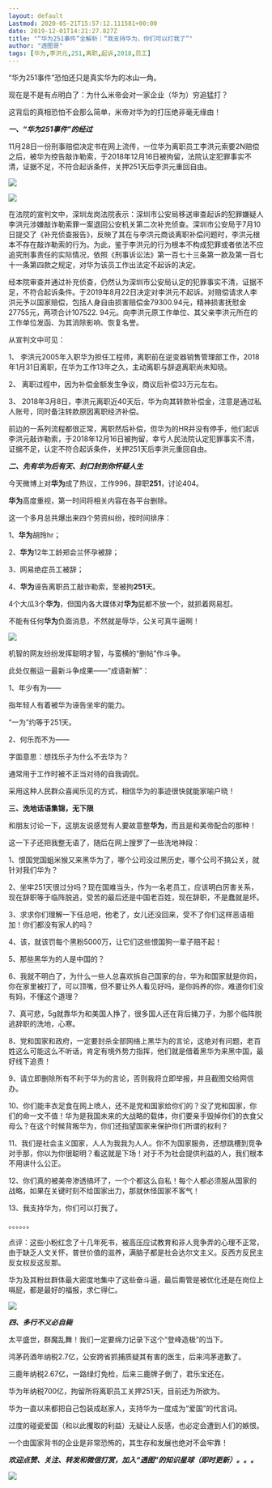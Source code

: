 ```yaml
---
layout: default
Lastmod: 2020-05-21T15:57:12.111581+00:00
date: 2019-12-01T14:21:27.827Z
title: "“华为251事件”全解析｜“我支持华为，你们可以打我了”"
author: "透图哥"
tags: [华为,李洪元,251,离职,起诉,2018,员工]
---
```


“华为251事件”恐怕还只是真实华为的冰山一角。

现在是不是有点明白了：为什么米帝会对一家企业（华为）穷追猛打？

这背后的真相恐怕不会那么简单，米帝对华为的打压绝非毫无缘由！

**_一、“华为251事件”的经过_**

11月28日一份刑事赔偿决定书在网上流传，一位华为离职员工李洪元索要2N赔偿之后，被华为控告敲诈勒索，于2018年12月16日被拘留，法院认定犯罪事实不清，证据不足，不符合起诉条件，关押251天后李洪元重回自由。

![](https://images.weserv.nl/?url=https%3A//assets.matters.news/embed/7198b67c-142c-4d58-9b3c-d745926e768f.jpeg)

![](https://images.weserv.nl/?url=https%3A//assets.matters.news/embed/ac64fc26-a88a-414e-88e8-a6ecda9c5563.jpeg)

在法院的宣判文中，深圳龙岗法院表示：深圳市公安局移送审查起诉的犯罪嫌疑人李洪元涉嫌敲诈勒索罪一案退回公安机关第二次补充侦查。深圳市公安局于7月10日提交了《补充侦查报告》，反映了其在与李洪元商谈离职补偿问题时，李洪元根本不存在敲诈勒索的行为。为此，鉴于李洪元的行为根本不构成犯罪或者依法不应追究刑事责任的实际情况，依照《刑事诉讼法》第一百七十三条第一款及第一百七十一条第四款之规定，对华为该员工作出法定不起诉的决定。

经本院审查并通过补充侦查，仍然认为深圳市公安局认定的犯罪事实不清，证据不足，不符合起诉条件。于2019年8月22日决定对李洪元不起诉。对赔偿请求人李洪元予以国家赔偿，包括人身自由损害赔偿金79300.94元，精神损害抚慰金27755元，两项合计107522. 94元。向李洪元原工作单位、其父亲李洪元所在的工作单位发函、为其消除影响、恢复名誉。

从宣判文中可见：

1、 李洪元2005年入职华为担任工程师，离职前在逆变器销售管理部工作，2018年1月31日离职，在华为工作13年之久，主动离职与辞退离职尚未知晓。

2、 离职过程中，因为补偿金额发生争议，商议后补偿33万元左右。

3、 2018年3月8日，李洪元离职近40天后，华为向其转款补偿金，注意是通过私人账号，同时备注转款原因离职经济补偿。

前边的一系列流程都很正常，离职然后补偿，但华为的HR并没有停手，他们起诉李洪元敲诈勒索，于2018年12月16日被拘留，幸亏人民法院认定犯罪事实不清，证据不足，认定不符合起诉条件，关押251天后李洪元重回自由。

**_二、先有华为后有天、封口封到你怀疑人生_**

今天微博上对**华为**成了热议，工作996，辞职**251**，讨论404。

**华为**高度重视，第一时间将相关内容在各平台删除。

这一个多月总共爆出来四个劳资纠纷，按时间排序：

1、**华为**胡玲hr；

2、**华为**12年工龄郑会兰怀孕被辞；

3、网易绝症员工被辞；

4、**华为**诬告离职员工敲诈勒索，至被拘**251**天。

4个大瓜3个**华为**，但国内各大媒体对**华为**屁都不放一个，就抓着网易怼。

不能有任何**华为**负面消息，不然就是辱华，公关可真牛逼啊！

![](https://images.weserv.nl/?url=https%3A//assets.matters.news/embed/942bc7d3-4d26-40f7-8f07-4a162dd2fff8.jpeg)

机智的网友纷纷发挥聪明才智，与蛮横的“删帖”作斗争。

此处仅搬运一最新斗争成果——“成语新解”：

1、年少有为——

指年轻人有着被华为诬告坐牢的能力。

“一为”约等于251天。

2、何乐而不为——

字面意思：想找乐子为什么不去华为？

通常用于工作时被不正当对待的自我调侃。

采用这种人民群众喜闻乐见的方式，相信华为的事迹很快就能家喻户晓！

**三、洗地话语集锦，无下限**

和朋友讨论一下，这朋友说感觉有人要故意整**华为**，而且是和美帝配合的那种！

这一下子还把我整无语了，随后在网上搜罗了一些洗地神段：

1、恨国党国蛆米猴又来黑华为了，哪个公司没过黑历史，哪个公司不搞公关，就针对我们华为？

2、坐牢251天很过分吗？现在国难当头，作为一名老员工，应该明白厉害关系，现在辞职等于临阵脱逃，受苦的最后还是中国老百姓，现在辞职，不是蠢就是坏。

3、求求你们理解一下任总吧，他老了，女儿还没回来，受不了你们这样恶语相加！你们都没有家人的吗？

4、该，就该罚每个黑粉5000万，让它们这些恨国狗一辈子赔不起！

5、那些黑华为的人是中国的？

6、我就不明白了，为什么一些人总喜欢拆自己国家的台，华为和国家就是你妈，你在家里被打了，可以顶嘴，但不要让外人看见好吗，是你妈养的你，难道你们没有妈，不懂这个道理？

7、真可悲，5g就靠华为和美国人挣了，很多国人还在背后捅刀子，为那个临阵脱逃辞职的洗地，心寒。

8、党和国家和政府，一定要封杀全部网络上黑华为的言论，这绝对有问题，老百姓这么可能这么不听话，肯定有境外势力指挥，他们就是借着黑华为来黑中国，最好线下追责！

9、请立即删除所有不利于华为的言论，否则我将立即举报，并且截图交给网信办。

10、你们能丰衣足食在网上喷人，还不是党和国家给你们的？没了党和国家，你们的命一文不值！华为是我国未来的大战略的载体，你们要亲手毁掉你们的衣食父母么？在这个时候背叛华为，你们还指望国家来保护你们所谓的权利？

11、我们是社会主义国家，人人为我我为人人。你不为国家服务，还想跳槽到竞争对手那，你以为你很聪明？看这就是下场！对于不为社会提供利益的人，我们根本不用讲什么公正。

12、你们真的被美帝渗透搞坏了，一个个都这么自私！每个人都必须服从国家的战略，如果在关键时刻不给国家出力，那就休怪国家不客气！

13、我支持华为，你们可以打我了。

。。。。。。

点评：这些小粉红念了十几年死书，被高压应试教育和非人竞争弄的心理不正常，由于缺乏人文关怀，普世价值的滋养，满脑子都是社会达尔文主义。反西方反民主反女权反这反那。

华为及其粉丝群体最大密度地集中了这些奋斗逼，最后甭管是被优化还是在岗位上嗝屁，都是最好的福报，求仁得仁。

![](https://images.weserv.nl/?url=https%3A//assets.matters.news/embed/faa09496-b5d4-4cad-9c2c-36ba7b5849f8.jpeg)

**_四、多行不义必自毙_**

太平盛世，群魔乱舞！我们一定要绵力记录下这个“登峰造极”的当下。

鸿茅药酒年纳税2.7亿，公安跨省抓捕质疑其有害的医生，后来鸿茅道歉了。

三鹿年纳税2.67亿，一路绿灯免检，后来三鹿牌子倒了，君乐宝还在。

华为年纳税700亿，拘留所将离职员工关押251天，目前还为所欲为。

华为一直以来都把自己包装成赵家人，支持华为一度成为“爱国”的代言词。

过度的碰瓷爱国（和以此攫取的利益）无疑让人反感，也必定会遭到人们的嫉恨。

一个由国家背书的企业是非常恐怖的，其生存和发展也绝对不会牢靠！

**_欢迎点赞、关注、转发和微信打赏，加入“透图”的知识星球（即时更新）。。。_**

![](https://images.weserv.nl/?url=https%3A//assets.matters.news/embed/2ed14656-7118-4f0d-884b-87924aa30ece.jpeg)


